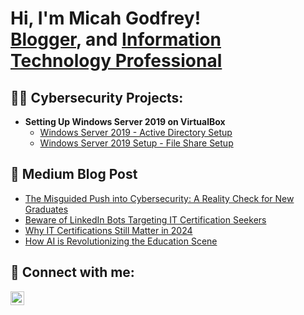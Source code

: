 <h1>Hi, I'm Micah Godfrey! <br/><a href="https://medium.com/@mrgodfrey2014">Blogger</a>, and <a href="https://www.linkedin.com/in/mgodfrey95/">Information Technology Professional</a>

<h2>👨‍💻 Cybersecurity Projects:</h2>

- <b>Setting Up Windows Server 2019 on VirtualBox</b>
  - [Windows Server 2019 - Active Directory Setup](https://github.com/MrGodfreyIT/LABURL)
  - [Windows Server 2019 Setup - File Share Setup](https://github.com/MrGodfreyIT/LABURL)

<h2>📖 Medium Blog Post</h2>

  - [The Misguided Push into Cybersecurity: A Reality Check for New Graduates](https://medium.com/@mrgodfrey2014/the-misguided-push-into-cybersecurity-a-reality-check-for-new-graduates-199fe7efdf0c)
  - [Beware of LinkedIn Bots Targeting IT Certification Seekers](https://medium.com/@mrgodfrey2014/beware-of-linkedin-bots-targeting-it-certification-seekers-b027dd939e8c)
  - [Why IT Certifications Still Matter in 2024](https://medium.com/@mrgodfrey2014/why-it-certifications-still-matter-in-2024-6dd22915975e)
  - [How AI is Revolutionizing the Education Scene](https://medium.com/@mrgodfrey2014/how-ai-is-revolutionizing-the-education-scene-ed351e3dd04a)

<h2> 🤳 Connect with me:</h2>

[<img align="left" alt="Micah Godfrey | LinkedIn" width="22px" src="https://cdn.jsdelivr.net/npm/simple-icons@v3/icons/linkedin.svg" />][linkedin]

[linkedin]: https://linkedin.com/in/mgodfrey95

